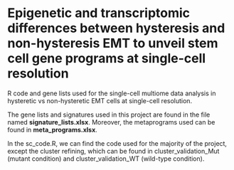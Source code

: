 # Epigenetic and transcriptomic differences between hysteresis and non-hysteresis EMT to unveil stem cell gene programs at single-cell resolution

R code and gene lists used for the single-cell multiome data analysis in hysteretic vs non-hysteretic EMT cells at single-cell resolution. 

The gene lists and signatures used in this project are found in the file named **signature_lists.xlsx**. Moreover, the metaprograms used can be found in **meta_programs.xlsx**. 

In the sc_code.R, we can find the code used for the majority of the project, except the cluster refining, which can be found in cluster_validation_Mut (mutant condition) and cluster_validation_WT (wild-type condition). 


